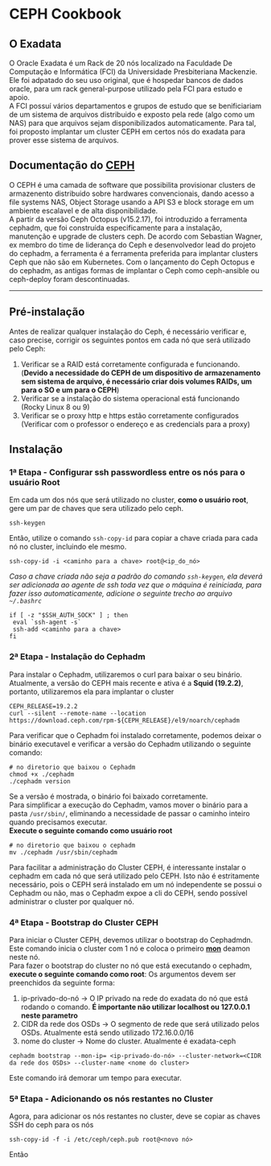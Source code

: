 # CEPH Cookbook
## O Exadata

O Oracle Exadata é um Rack de 20 nós localizado na Faculdade De Computação e Informática (FCI) da Universidade Presbiteriana Mackenzie. Ele foi adpatado do seu uso original, que é hospedar bancos de dados oracle, para um rack general-purpose utilizado pela FCI para estudo e apoio. \
A FCI possuí vários departamentos e grupos de estudo que se benificiariam de um sistema de arquivos distribuido e exposto pela rede (algo como um NAS) para que arquivos sejam disponibilizados automaticamente. Para tal, foi proposto implantar um cluster CEPH em certos nós do exadata para prover esse sistema de arquivos.

## Documentação do [CEPH](https://docs.ceph.com/en/reef/)

O CEPH é uma camada de software que possibilita provisionar clusters de armazenento distribuido sobre hardwares convencionais, dando acesso a file systems NAS, Object Storage usando a API S3 e block storage em um ambiente escalavel e de alta disponibilidade. \
A partir da versão Ceph Octopus (v15.2.17), foi introduzido a ferramenta cephadm, que foi construída especificamente para a instalação, manutenção e upgrade de clusters ceph. De acordo com Sebastian Wagner, ex membro do time de liderança do Ceph e desenvolvedor lead do projeto do cephadm, a ferramenta é a ferramenta preferida para implantar clusters Ceph que não são em Kubernetes. Com o lançamento do Ceph Octopus e do cephadm, as antigas formas de implantar o Ceph como ceph-ansible ou ceph-deploy foram descontinuadas.

------------------------------------------------------------------------------------------------------------------------------------

## Pré-instalação

Antes de realizar qualquer instalação do Ceph, é necessário verificar e, caso precise, corrigir os seguintes pontos em cada nó que será utilizado pelo Ceph:
1. Verificar se a RAID está corretamente configurada e funcionando. (**Devido a necessidade do CEPH de um dispositivo de armazenamento sem sistema de arquivo, é necessário criar dois volumes RAIDs, um para o SO e um para o CEPH**)
3. Verificar se a instalação do sistema operacional está funcionando (Rocky Linux 8 ou 9)
4. Verificar se o proxy http e https estão corretamente configurados (Verificar com o professor o endereço e as credencials para a proxy)
   
## Instalação

### 1ª Etapa - Configurar ssh passwordless entre os nós para o usuário Root

Em cada um dos nós que será utilizado no cluster, **como o usuário root**, gere um par de chaves que sera utilizado pelo ceph.
```
ssh-keygen
```
Então, utilize o comando `ssh-copy-id` para copiar a chave criada para cada nó no cluster, incluindo ele mesmo.
```
ssh-copy-id -i <caminho para a chave> root@<ip_do_nó>
```
*Caso a chave criada não seja a padrão do comando `ssh-keygen`, ela deverá ser adicionada ao agente de ssh toda vez que o máquina é reiniciada, para fazer isso automaticamente, adicione o seguinte trecho ao arquivo `~/.bashrc`*
```
if [ -z "$SSH_AUTH_SOCK" ] ; then
 eval `ssh-agent -s`
 ssh-add <caminho para a chave>
fi
```

### 2ª Etapa - Instalação do Cephadm

Para instalar o Cephadm, utilizaremos o curl para baixar o seu binário. \
Atualmente, a versão do CEPH mais recente e ativa é a **Squid (19.2.2)**, portanto, utilizaremos ela para implantar o cluster
```
CEPH_RELEASE=19.2.2
curl --silent --remote-name --location https://download.ceph.com/rpm-${CEPH_RELEASE}/el9/noarch/cephadm
```
Para verificar que o Cephadm foi instalado corretamente, podemos deixar o binário executavel e verificar a versão do Cephadm utilizando o seguinte comando:
```
# no diretorio que baixou o Cephadm
chmod +x ./cephadm
./cephadm version
```
Se a versão é mostrada, o binário foi baixado corretamente. \
Para simplificar a execução do Cephadm, vamos mover o binário para a pasta `/usr/sbin/`, eliminando a necessidade de passar o caminho inteiro quando precisamos executar. \
**Execute o seguinte comando como usuário root**
```
# no diretorio que baixou o cephadm
mv ./cephadm /usr/sbin/cephadm
```
Para facilitar a administração do Cluster CEPH, é interessante instalar o cephadm em cada nó que será utilizado pelo CEPH. Isto não é estritamente necessário, pois o CEPH será instalado em um nó independente se possui o Cephadm ou não, mas o Cephadm expoe a cli do CEPH, sendo possível administrar o cluster por qualquer nó.

### 4ª Etapa - Bootstrap do Cluster CEPH  

Para iniciar o Cluster CEPH, devemos utilizar o bootstrap do Cephadmdn. \
Este comando inicia o cluster com 1 nó e coloca o primeiro [**mon**](https://docs.ceph.com/en/latest/cephadm/services/mon/) deamon neste nó. \
Para fazer o bootstrap do cluster no nó que está executando o cephadm, **execute o seguinte comando como root**:
Os argumentos devem ser preenchidos da seguinte forma:
1. ip-privado-do-nó -> O IP privado na rede do exadata do nó que está rodando o comando. **É importante não utilizar localhost ou 127.0.0.1 neste parametro**
2. CIDR da rede dos OSDs -> O segmento de rede que será utilizado pelos OSDs. Atualmente está sendo utilizado 172.16.0.0/16
3. nome do cluster -> Nome do cluster. Atualmente é exadata-ceph
```
cephadm bootstrap --mon-ip= <ip-privado-do-nó> --cluster-network=<CIDR da rede dos OSDs> --cluster-name <nome do cluster>
```
Este comando irá demorar um tempo para executar.

### 5ª Etapa - Adicionando os nós restantes no Cluster

Agora, para adicionar os nós restantes no cluster, deve se copiar as chaves SSH do ceph para os nós
```
ssh-copy-id -f -i /etc/ceph/ceph.pub root@<novo nó>
```

Então


